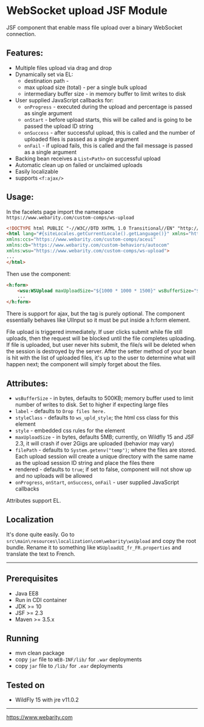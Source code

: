 # WebSocket upload JSF Module

JSF component that enable mass file upload over a binary WebSocket connection.

## Features:
* Multiple files upload via drag and drop
* Dynamically set via EL:
    * destination path - 
    * max upload size (total) - per a single bulk upload
    * intermediary buffer size - in memory buffer to limit writes to disk
* User supplied JavaScript callbacks for:
    * `onProgress` - executed during the upload and percentage is passed as single argument
    * `onStart` - before upload starts, this will be called and is going to be passed the upload ID string
    * `onSuccess` - after successful upload, this is called and the number of uploaded files is passed as a single argument
    * `onFail` - if upload fails, this is called and the fail message is passed as a single argument
* Backing bean receives a `List<Path>` on successful upload
* Automatic clean up on failed or unclaimed uploads
* Easily localizable
* supports `<f:ajax/>`

## Usage:

In the facelets page import the namespace `https://www.webarity.com/custom-comps/ws-upload`

```html
<!DOCTYPE html PUBLIC "-//W3C//DTD XHTML 1.0 Transitional//EN" "http://www.w3.org/TR/xhtml1/DTD/xhtml1-transitional.dtd">
<html lang="#{siteLocales.getCurrentLocale().getLanguage()}" xmlns="http://www.w3.org/1999/xhtml" xmlns:h="http://xmlns.jcp.org/jsf/html" xmlns:f="http://xmlns.jcp.org/jsf/core" xmlns:ui="http://java.sun.com/jsf/facelets" xmlns:h5a="http://xmlns.jcp.org/jsf/passthrough" xmlns:h5e="http://xmlns.jcp.org/jsf"
xmlns:ccs="https://www.webarity.com/custom-comps/aceui"
xmlns:cb="https://www.webarity.com/custom-behaviors/autocom"
xmlns:wsu="https://www.webarity.com/custom-comps/ws-upload">
...
</html>
```

Then use the component:

```html
<h:form>
    <wsu:WSUpload maxUploadSize="${1000 * 1000 * 1500}" wsBufferSize="${1000 * 1000 * 30}" value="#{someBean.files}" filePath="#{someBean.filePath}" />
    ...
</h:form>
```

There is support for ajax, but the tag is purely optional. The component essentially behaves like UIInput so it must be put inside a h:form element.

File upload is triggered immediately. If user clicks submit while file still uploads, then the request will be blocked until the file completes uploading. If file is uploaded, but user never hits submit, the file/s will be deleted when the session is destroyed by the server. After the setter method of your bean is hit with the list of uploaded files, it's up to the user to determine what will happen next; the component will simply forget about the files.

## Attributes:

* `wsBufferSize` - in bytes, defaults to 500KB; memory buffer used to limit number of writes to disk. Set to higher if expecting large files
* `label` - defaults to `Drop files here.`
* `styleClass` - defaults to `ws_upld_style`; the html css class for this element
* `style` - embedded css rules for the element
* `maxUploadSize` - in bytes, defaults 5MB; currently, on Wildfly 15 and JSF 2.3, it will crash if over 2Gigs are uploaded (behavior may vary)
* `filePath` - defaults to `System.getenv("temp")`; where the files are stored. Each upload session will create a unique directory with the same name as the upload session ID string and place the files there
* rendered - defaults to `true`; if set to false, component will not show up and no uploads will be allowed
* `onProgress`, `onStart`, `onSuccess`, `onFail` - user supplied JavaScript callbacks

Attributes support EL.

## Localization

It's done quite easily. Go to `src\main\resources\localization\com\webarity\wsUpload` and copy the root bundle. Rename it to something like `WSUploadUI_fr_FR.properties` and translate the text to French.

---

## Prerequisites
* Java EE8
* Run in CDI container
* JDK >= 10
* JSF >= 2.3
* Maven >= 3.5.x

## Running
* mvn clean package
* copy `jar` file to `WEB-INF/lib/` for `.war` deployments
* copy `jar` file to `/lib/` for `.ear` deployments

## Tested on
* WildFly 15 with jre v11.0.2

---

https://www.webarity.com